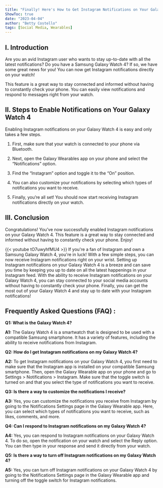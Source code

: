 ```yaml
---
title: "Finally! Here's How to Get Instagram Notifications on Your Galaxy Watch 4!"
ShowToc: true 
date: "2023-04-04"
author: "Betty Costello" 
tags: [Social Media, Wearables]
---
```

## I. Introduction

Are you an avid Instagram user who wants to stay up-to-date with all the latest notifications? Do you have a Samsung Galaxy Watch 4? If so, we have some great news for you! You can now get Instagram notifications directly on your watch! 

This feature is a great way to stay connected and informed without having to constantly check your phone. You can easily view notifications and respond to messages right from your watch. 

## II. Steps to Enable Notifications on Your Galaxy Watch 4

Enabling Instagram notifications on your Galaxy Watch 4 is easy and only takes a few steps. 

1. First, make sure that your watch is connected to your phone via Bluetooth. 

2. Next, open the Galaxy Wearables app on your phone and select the “Notifications” option. 

3. Find the “Instagram” option and toggle it to the “On” position. 

4. You can also customize your notifications by selecting which types of notifications you want to receive. 

5. Finally, you’re all set! You should now start receiving Instagram notifications directly on your watch. 

## III. Conclusion

Congratulations! You’ve now successfully enabled Instagram notifications on your Galaxy Watch 4. This feature is a great way to stay connected and informed without having to constantly check your phone. Enjoy!

{{< youtube tO7uwyhfMU4 >}} 
If you're a fan of Instagram and own a Samsung Galaxy Watch 4, you're in luck! With a few simple steps, you can now receive Instagram notifications right on your wrist. Setting up Instagram notifications on your Galaxy Watch 4 is a breeze and can save you time by keeping you up to date on all the latest happenings in your Instagram feed. With the ability to receive Instagram notifications on your Galaxy Watch 4, you can stay connected to your social media accounts without having to constantly check your phone. Finally, you can get the most out of your Galaxy Watch 4 and stay up to date with your Instagram notifications!

## Frequently Asked Questions (FAQ) :
**Q1: What is the Galaxy Watch 4?**

**A1:** The Galaxy Watch 4 is a smartwatch that is designed to be used with a compatible Samsung smartphone. It has a variety of features, including the ability to receive notifications from Instagram.

**Q2: How do I get Instagram notifications on my Galaxy Watch 4?**

**A2:** To get Instagram notifications on your Galaxy Watch 4, you first need to make sure that the Instagram app is installed on your compatible Samsung smartphone. Then, open the Galaxy Wearable app on your phone and go to Settings > Notifications > Instagram. Make sure that the toggle switch is turned on and that you select the type of notifications you want to receive.

**Q3: Is there a way to customize the notifications I receive?**

**A3:** Yes, you can customize the notifications you receive from Instagram by going to the Notifications Settings page in the Galaxy Wearable app. Here, you can select which types of notifications you want to receive, such as likes, comments, and more.

**Q4: Can I respond to Instagram notifications on my Galaxy Watch 4?**

**A4:** Yes, you can respond to Instagram notifications on your Galaxy Watch 4. To do so, open the notification on your watch and select the Reply option. You can then type in your response and send it directly from your watch.

**Q5: Is there a way to turn off Instagram notifications on my Galaxy Watch 4?**

**A5:** Yes, you can turn off Instagram notifications on your Galaxy Watch 4 by going to the Notifications Settings page in the Galaxy Wearable app and turning off the toggle switch for Instagram notifications.


